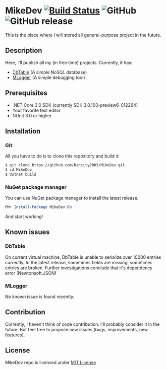 # MikeDev [![Build Status](https://travis-ci.org/bincity2003/MikeDev.svg?branch=master)](https://travis-ci.org/bincity2003/MikeDev) ![GitHub](https://img.shields.io/github/license/bincity2003/MikeDev.svg?color=red&label=License&logo=MIT&style=plastic) ![GitHub release](https://img.shields.io/github/release/bincity2003/MikeDev.svg?logoColor=orange)
This is the place where I will stored all general-purpose project in the future.
## Description
Here, I'll publish all my (in free time) projects. Currently, it has:
* [DbTable](https://github.com/bincity2003/MikeDev/tree/dbtable-development/MikeDev.Db) (A simple NoSQL database)
* [MLogger](https://github.com/bincity2003/MikeDev/tree/mlogger-development/MikeDev.Debug) (A simple debugging tool)
## Prerequisites
* .NET Core 3.0 SDK (currently SDK 3.0.100-preview6-012264)
* Your favorite text editor
* NUnit 3.0 or higher
## Installation
### Git
All you have to do is to clone this repository and build it:
```bash
$ git clone https://github.com/bincity2003/MikeDev.git
$ cd MikeDev
$ dotnet build
```
### NuGet package manager
You can use NuGet package manager to install the latest release.
```powershell
PM> Install-Package MikeDev.Db
```
And start working!
## Known issues
### DbTable
On current virtual machine, DbTable is unable to serialize over 10000 entries correctly. In the latest release, sometimes fields are missing, sometimes entries are broken. Further investigations conclude that it's dependency error (Newtonsoft.JSON)
### MLogger
No known issue is found recently.
## Contribution
Currently, I haven't think of code contribution. I'll probably consider it in the future. 
But feel free to propose new issues (bugs, improvements, new features).
## License
MikeDev repo is licensed under [MIT License](https://github.com/bincity2003/MikeDev/blob/master/LICENSE)
